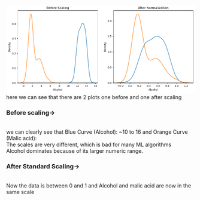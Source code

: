 ![Before and after normalization](image-1.png)
here we can see that there are 2 plots one before and one after scaling <br>
<h3>Before scaling-></h3><br>
we can clearly see that Blue Curve (Alcohol):
~10 to 16
and Orange Curve (Malic acid):<br>
The scales are very different, which is bad for many ML algorithms<br>
Alcohol dominates because of its larger numeric range.<br>
<h3>After Standard Scaling-></h3><br>
Now the data is between 0 and 1
and Alcohol and malic acid are now in the same scale


